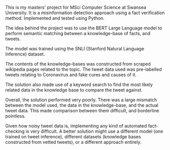 This is my masters' project for MSci Computer Science at Swansea University. It is a misinformation detection approach using a fact verification method. Implemented and tested using Python.

The idea behind the project was to use the BERT Large Language model to perform semantic matching between a knowledge-base of facts, and tweets.

The model was trained using the SNLI (Stanford Natural Language Inference) dataset.

The contents of the knowledge-bases was constructed from scraped wikipedia pages related to the topic.
The tweet data used was pre-labelled tweets relating to Coronavirus and fake cures and causes of it.

The solution also made use of a keyword search to find the most likely related data in the knowledge base to compare the tweet against.

Overall, the solution performed very poorly. There was a large mismatch between the model used, the data in the knowledge-base, and the actual tweet data. 
This made comparison between them difficult, and borderline pointless.

Given how noisy tweet data is, implementing any kind of automated fact-checking is very difficult.
A better solution might use a different model (one trained on tweet inference), different datasets (knowledge bases constructed from vetted tweets), or a different approach entirely.
